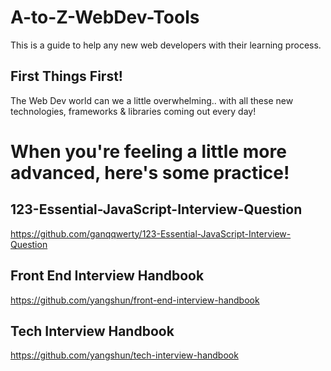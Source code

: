 # A-to-Z-WebDev-Tools
This is a guide to help any new web developers with their learning process.

## First Things First!
The Web Dev world can we a little overwhelming.. with all these new technologies, frameworks & libraries coming out every day!



# When you're feeling a little more advanced, here's some practice!

## 123-Essential-JavaScript-Interview-Question

https://github.com/ganqqwerty/123-Essential-JavaScript-Interview-Question

## Front End Interview Handbook

https://github.com/yangshun/front-end-interview-handbook

## Tech Interview Handbook

https://github.com/yangshun/tech-interview-handbook
